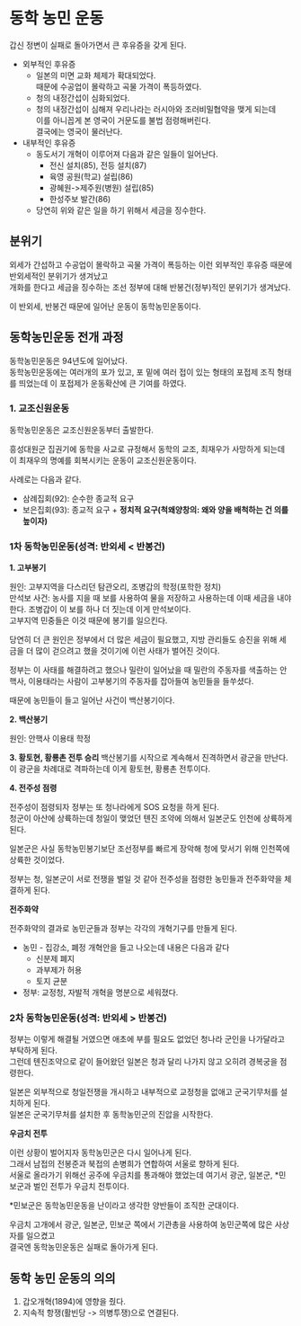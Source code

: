 # **동학 농민 운동**

갑신 정변이 실패로 돌아가면서 큰 후유증을 갖게 된다.

- 외부적인 후유증
  - 일본의 미면 교화 체제가 확대되었다.  
    때문에 수공업이 몰락하고 곡물 가격이 폭등하였다.
  - 청의 내정간섭이 심화되었다.
  - 청의 내정간섭이 심해져 우리나라는 러시아와 조러비밀협약을 맺게 되는데  
    이를 아니꼽게 본 영국이 거문도를 불법 점령해버린다.  
    결국에는 영국이 물러난다.
- 내부적인 후유증
  - 동도서기 개혁이 이루어져 다음과 같은 일들이 일어난다.
    - 전신 설치(85), 전등 설치(87)
    - 육영 공원(학교) 설립(86)
    - 광혜원->제주원(병원) 설립(85)
    - 한성주보 발간(86)
  - 당연히 위와 같은 일을 하기 위해서 세금을 징수한다.

## **분위기**

외세가 간섭하고 수공업이 몰락하고 곡물 가격이 폭등하는 이런 외부적인 후유증 때문에 반외세적인 분위기가 생겨났고  
개화를 한다고 세금을 징수하는 조선 정부에 대해 반봉건(정부)적인 분위기가 생겨났다.

이 반외세, 반봉건 때문에 일어난 운동이 동학농민운동이다.

## **동학농민운동 전개 과정**

동학농민운동은 94년도에 일어났다.  
동학농민운동에는 여러개의 포가 있고, 포 밑에 여러 접이 있는 형태의 포접제 조직 형태를 띄었는데 이 포접제가 운동확산에 큰 기여를 하였다.

### **1. 교조신원운동**

동학농민운동은 교조신원운동부터 출발한다.

흥성대원군 집권기에 동학을 사교로 규정해서 동학의 교조, 최재우가 사망하게 되는데 이 최재우의 명예를 회복시키는 운동이 교조신원운동이다.

사례로는 다음과 같다.

- 삼례집회(92): 순수한 종교적 요구
- 보은집회(93): 종교적 요구 + **정치적 요구(척왜양창의: 왜와 양을 배척하는 건 의를 높이자)**

### **1차 동학농민운동(성격: 반외세 < 반봉건)**

**1. 고부봉기**

원인: 고부지역을 다스리던 탐관오리, 조병갑의 학정(포학한 정치)  
만석보 사건: 농사를 지을 때 보를 사용하여 물을 저장하고 사용하는데 이때 세금을 내야한다. 조병갑이 이 보를 하나 더 짓는데 이게 만석보이다.  
고부지역 민중들은 이것 때문에 봉기를 일으킨다.

당연히 더 큰 원인은 정부에서 더 많은 세금이 필요했고, 지방 관리들도 승진을 위해 세금을 더 많이 걷으려고 했을 것이기에 이런 사태가 벌어진 것이다.

정부는 이 사태를 해결하려고 했으나 밀란이 일어났을 때 밀란의 주동자를 색출하는 안핵사, 이용태라는 사람이 고부봉기의 주동자를 잡아들여 농민들을 들쑤셨다.

때문에 농민들이 들고 일어난 사건이 백산봉기이다.

**2. 백산봉기**

원인: 안핵사 이용태 학정

**3. 황토현, 황룡촌 전투 승리**
백산봉기를 시작으로 계속해서 진격하면서 광군을 만난다.  
이 광군을 차례대로 격파하는데 이게 황토현, 황룡촌 전투이다.

**4. 전주성 점령**

전주성이 점령되자 정부는 또 청나라에게 SOS 요청을 하게 된다.  
청군이 아산에 상륙하는데 청일이 맺었던 톈진 조약에 의해서 일본군도 인천에 상륙하게 된다.

일본군은 사실 동학농민봉기보단 조선정부를 빠르게 장악해 청에 맞서기 위해 인천쪽에 상륙한 것이었다.

정부는 청, 일본군이 서로 전쟁을 벌일 것 같아 전주성을 점령한 농민들과 전주화약을 체결하게 된다.

**전주화약**

전주화약의 결과로 농민군들과 정부는 각각의 개혁기구를 만들게 된다.

- 농민 - 집강소, 폐정 개혁안을 들고 나오는데 내용은 다음과 같다
  - 신분제 폐지
  - 과부제가 허용
  - 토지 균분
- 정부: 교정청, 자발적 개혁을 명분으로 세워졌다.

### **2차 동학농민운동(성격: 반외세 > 반봉건)**

정부는 이렇게 해결될 거였으면 애초에 부를 필요도 없었던 청나라 군인을 나가달라고 부탁하게 된다.  
그런데 톈진조약으로 같이 들어왔던 일본은 청과 달리 나가지 않고 오히려 경복궁을 점령한다.

일본은 외부적으로 청일전쟁을 개시하고 내부적으로 교정청을 없애고 군국기무처를 설치하게 된다.  
일본은 군국기무처를 설치한 후 동학농민군의 진압을 시작한다.

**우금치 전투**

이런 상황이 벌어지자 동학농민군은 다시 일어나게 된다.  
그래서 남접의 전봉준과 북접의 손병희가 연합하여 서울로 향하게 된다.  
서울로 올라가기 위해선 공주에 우금치를 통과해야 했었는데 여기서 광군, 일본군, \*민보군과 벌인 전투가 우금치 전투이다.

\*민보군은 동학농민운동을 난이라고 생각한 양반들이 조직한 군대이다.

우금치 고개에서 광군, 일본군, 민보군 쪽에서 기관총을 사용하여 농민군쪽에 많은 사상자를 일으켰고  
결국엔 동학농민운동은 실패로 돌아가게 된다.

## **동학 농민 운동의 의의**

1. 갑오개혁(1894)에 영향을 줬다.
2. 지속적 항쟁(활빈당 -> 의병투쟁)으로 연결된다.
